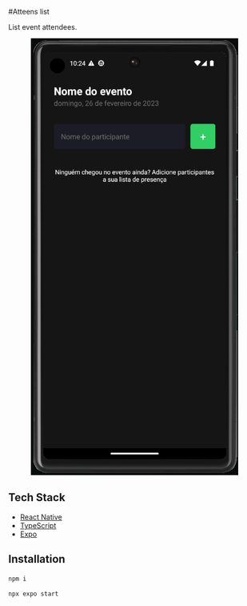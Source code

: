 #Atteens list

List event attendees.

<p align="center">
  <img alt="" src=".github/EventList.gif" />
</p>

## Tech Stack

- [React Native](https://reactnative.dev/)
- [TypeScript](https://www.typescriptlang.org)
- [Expo](https://expo.io/)

## Installation

```
npm i
```

```
npx expo start
```
